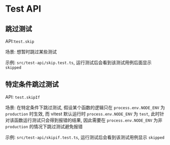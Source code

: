 # Test API

## 跳过测试

API:`test.skip` 

场景: 想暂时跳过某些测试

示例: `src/test-api/skip.test.ts`, 运行测试后会看到该测试用例后面显示 `skipped`

## 特定条件跳过测试

API: `test.skipIf`

场景: 在特定条件下跳过测试, 假设某个函数的逻辑只在 `process.env.NODE_ENV` 为 `production` 时生效, 而 vitest 默认运行时 `process.env.NODE_ENV` 为 `test`, 此时针对该函数运行测试只会得到报错的结果, 因此需要在 `process.env.NODE_ENV` 为非 `production` 的情况下跳过测试避免报错

示例: `src/test-api/skipif.test.ts`, 运行测试后会看到该测试用例显示 `skipped`